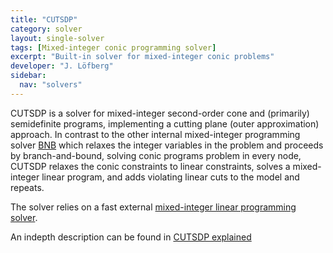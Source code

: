 ```yaml
---
title: "CUTSDP"
category: solver
layout: single-solver
tags: [Mixed-integer conic programming solver]
excerpt: "Built-in solver for mixed-integer conic problems"
developer: "J. Löfberg"
sidebar:
  nav: "solvers"
---
```


CUTSDP is a solver for mixed-integer second-order cone and (primarily) semidefinite programs, implementing a cutting plane (outer approximation) approach. In contrast to the other internal mixed-integer programming solver [BNB](/solver/bnb) which relaxes the integer variables in the problem and proceeds by branch-and-bound, solving conic programs problem in every node, CUTSDP relaxes the conic constraints to linear constraints, solves a mixed-integer linear program, and adds violating linear cuts to the model and repeats.

The solver relies on a fast external [mixed-integer linear programming solver](/tags/#mixed-integer-linear-programming-solver).

An indepth description can be found in [CUTSDP explained](/The-cutsdp-solver)

